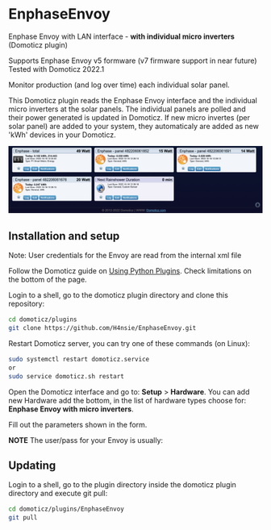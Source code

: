 # EnphaseEnvoy
Enphase Envoy with LAN interface - **with individual micro inverters** (Domoticz plugin)

Supports Enphase Envoy v5 formware (v7 firmware support in near future)
Tested with Domoticz 2022.1

Monitor production (and log over time) each individual solar panel.

This Domoticz plugin reads the Enphase Envoy interface and the individual micro inverters at the solar panels. The individual panels are polled and their power generated is updated in Domoticz. If new micro invertes (per solar panel) are added to your system, they automaticaly are added as new 'kWh' devices in your Domoticz.

![alt text](https://github.com/H4nsie/EnphaseEnvoy/blob/main/images/sample_screenshot.png?raw=true)


Installation and setup
----------------------
Note: User credentials for the Envoy are read from the internal xml file

Follow the Domoticz guide on [Using Python Plugins](https://www.domoticz.com/wiki/Using_Python_plugins). Check limitations on the bottom of the page.

Login to a shell, go to the domoticz plugin directory and clone this repository:
```bash
cd domoticz/plugins
git clone https://github.com/H4nsie/EnphaseEnvoy.git
```

Restart Domoticz server, you can try one of these commands (on Linux):
```bash
sudo systemctl restart domoticz.service
or
sudo service domoticz.sh restart
```

Open the Domoticz interface and go to: **Setup** > **Hardware**. You can add new Hardware add the bottom, in the list of hardware types choose for: **Enphase Envoy with micro inverters**.

Fill out the parameters shown in the form. 

**NOTE** The user/pass for your Envoy is usually: 

Updating
--------
Login to a shell, go to the plugin directory inside the domoticz plugin directory and execute git pull:
```bash
cd domoticz/plugins/EnphaseEnvoy
git pull
```
